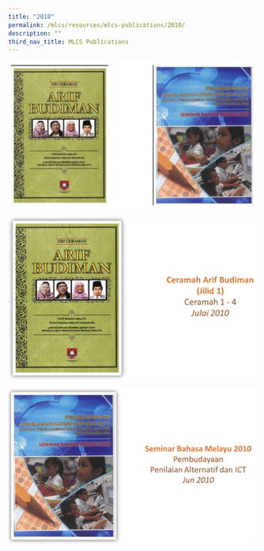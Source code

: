 ```yaml
---
title: "2010"
permalink: /mlcs/resources/mlcs-publications/2010/
description: ""
third_nav_title: MLCS Publications
---
```

![2010 MLCS Publications](/images/2010.jpg)


![2010 MLCS Publications](/images/2010%20MLCS%20Publications_2.jpg)

![2010 MLCS Publications](/images/2010%20MLCS%20Publications_3.jpg)